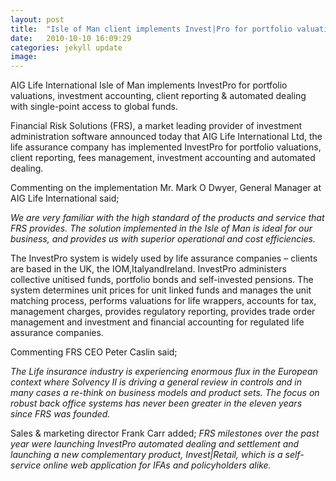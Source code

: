 ```yaml
---
layout: post
title:  "Isle of Man client implements Invest|Pro for portfolio valuations, investment accounting, client reporting & automated dealing with single-point access to global funds"
date:   2010-10-10 16:09:29
categories: jekyll update
image: 
---
```


AIG Life International Isle of Man implements InvestPro for portfolio valuations, investment accounting, client reporting & automated dealing with single-point access to global funds.

Financial Risk Solutions (FRS), a market leading provider of investment administration software  announced today that AIG Life International Ltd, the life assurance company has implemented InvestPro for portfolio valuations, client reporting, fees management, investment accounting and automated dealing.

Commenting on the implementation Mr. Mark O Dwyer, General Manager at AIG Life International said;

*We are very familiar with the high standard of the products and service that FRS provides. The solution implemented in the Isle of Man is ideal for our business, and provides us with superior operational and cost efficiencies.*

The InvestPro system is widely used by life assurance companies – clients are based in the UK, the IOM,ItalyandIreland. InvestPro administers collective unitised funds, portfolio bonds and self-invested pensions. The system determines unit prices for unit linked funds and manages the unit matching process, performs valuations for life wrappers, accounts for tax, management charges, provides regulatory reporting, provides trade order management and investment and financial accounting for regulated life assurance companies.

Commenting FRS CEO Peter Caslin said;

*The Life insurance industry is experiencing enormous flux in the European context where Solvency II is driving a general review in controls and in many cases a re-think on business models and product sets. The focus on robust back office systems has never been greater in the eleven years since FRS was founded.*


Sales & marketing director Frank Carr added;
*FRS milestones over the past year were launching InvestPro automated dealing and settlement and launching a new complementary product, Invest|Retail, which is a self-service online web application for IFAs and policyholders alike.*